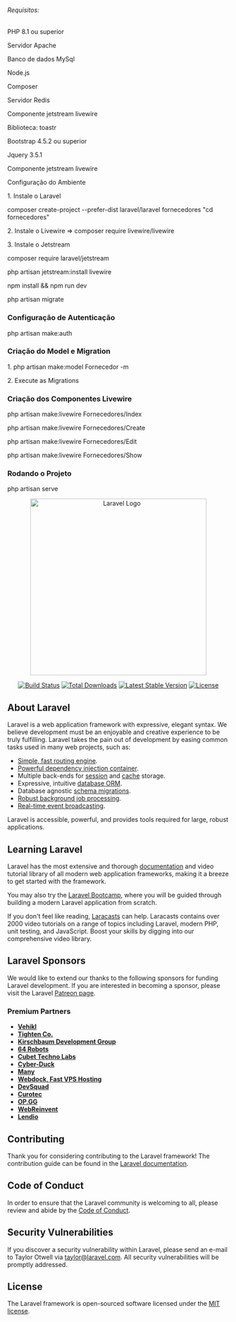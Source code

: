 <h6>Requisitos:</h6>
<p>PHP 8.1 ou superior</p>
<p>Servidor Apache</p>
<p>Banco de dados MySql</p>
<p>Node.js</p>
<p>Composer</p>
<p>Servidor Redis</p>
<p>Componente jetstream livewire</p>
<p>Biblioteca: toastr</p>
<p>Bootstrap 4.5.2 ou superior</p>
<p>Jquery  3.5.1 </p>
<p>Componente jetstream livewire</p>


<p>Configuração do Ambiente</p>
<p>1. Instale o Laravel</p>
<p>composer create-project --prefer-dist laravel/laravel fornecedores "cd fornecedores"</p>
<p>2. Instale o Livewire => composer require livewire/livewire</p>
<p>3. Instale o Jetstream</p>
<p>composer require laravel/jetstream</p>
<p>php artisan jetstream:install livewire</p>
<p>npm install && npm run dev</p>
<p>php artisan migrate</p>

<h3>Configuração de Autenticação</h3>
<p>php artisan make:auth</p>

<h3>Criação do Model e Migration</h3>
<p>1. php artisan make:model Fornecedor -m</p>
<p>2. Execute as Migrations</p>

<h3>Criação dos Componentes Livewire</h3>
<p>php artisan make:livewire Fornecedores/Index</p>
<p>php artisan make:livewire Fornecedores/Create</p>
<p>php artisan make:livewire Fornecedores/Edit</p>
<p>php artisan make:livewire Fornecedores/Show</p>

<h3>Rodando o Projeto</h3>
<p>php artisan serve</p>





<p align="center"><a href="https://laravel.com" target="_blank"><img src="https://raw.githubusercontent.com/laravel/art/master/logo-lockup/5%20SVG/2%20CMYK/1%20Full%20Color/laravel-logolockup-cmyk-red.svg" width="400" alt="Laravel Logo"></a></p>

<p align="center">
<a href="https://github.com/laravel/framework/actions"><img src="https://github.com/laravel/framework/workflows/tests/badge.svg" alt="Build Status"></a>
<a href="https://packagist.org/packages/laravel/framework"><img src="https://img.shields.io/packagist/dt/laravel/framework" alt="Total Downloads"></a>
<a href="https://packagist.org/packages/laravel/framework"><img src="https://img.shields.io/packagist/v/laravel/framework" alt="Latest Stable Version"></a>
<a href="https://packagist.org/packages/laravel/framework"><img src="https://img.shields.io/packagist/l/laravel/framework" alt="License"></a>
</p>

## About Laravel

Laravel is a web application framework with expressive, elegant syntax. We believe development must be an enjoyable and creative experience to be truly fulfilling. Laravel takes the pain out of development by easing common tasks used in many web projects, such as:

- [Simple, fast routing engine](https://laravel.com/docs/routing).
- [Powerful dependency injection container](https://laravel.com/docs/container).
- Multiple back-ends for [session](https://laravel.com/docs/session) and [cache](https://laravel.com/docs/cache) storage.
- Expressive, intuitive [database ORM](https://laravel.com/docs/eloquent).
- Database agnostic [schema migrations](https://laravel.com/docs/migrations).
- [Robust background job processing](https://laravel.com/docs/queues).
- [Real-time event broadcasting](https://laravel.com/docs/broadcasting).

Laravel is accessible, powerful, and provides tools required for large, robust applications.

## Learning Laravel

Laravel has the most extensive and thorough [documentation](https://laravel.com/docs) and video tutorial library of all modern web application frameworks, making it a breeze to get started with the framework.

You may also try the [Laravel Bootcamp](https://bootcamp.laravel.com), where you will be guided through building a modern Laravel application from scratch.

If you don't feel like reading, [Laracasts](https://laracasts.com) can help. Laracasts contains over 2000 video tutorials on a range of topics including Laravel, modern PHP, unit testing, and JavaScript. Boost your skills by digging into our comprehensive video library.

## Laravel Sponsors

We would like to extend our thanks to the following sponsors for funding Laravel development. If you are interested in becoming a sponsor, please visit the Laravel [Patreon page](https://patreon.com/taylorotwell).

### Premium Partners

- **[Vehikl](https://vehikl.com/)**
- **[Tighten Co.](https://tighten.co)**
- **[Kirschbaum Development Group](https://kirschbaumdevelopment.com)**
- **[64 Robots](https://64robots.com)**
- **[Cubet Techno Labs](https://cubettech.com)**
- **[Cyber-Duck](https://cyber-duck.co.uk)**
- **[Many](https://www.many.co.uk)**
- **[Webdock, Fast VPS Hosting](https://www.webdock.io/en)**
- **[DevSquad](https://devsquad.com)**
- **[Curotec](https://www.curotec.com/services/technologies/laravel/)**
- **[OP.GG](https://op.gg)**
- **[WebReinvent](https://webreinvent.com/?utm_source=laravel&utm_medium=github&utm_campaign=patreon-sponsors)**
- **[Lendio](https://lendio.com)**

## Contributing

Thank you for considering contributing to the Laravel framework! The contribution guide can be found in the [Laravel documentation](https://laravel.com/docs/contributions).

## Code of Conduct

In order to ensure that the Laravel community is welcoming to all, please review and abide by the [Code of Conduct](https://laravel.com/docs/contributions#code-of-conduct).

## Security Vulnerabilities

If you discover a security vulnerability within Laravel, please send an e-mail to Taylor Otwell via [taylor@laravel.com](mailto:taylor@laravel.com). All security vulnerabilities will be promptly addressed.

## License

The Laravel framework is open-sourced software licensed under the [MIT license](https://opensource.org/licenses/MIT).
